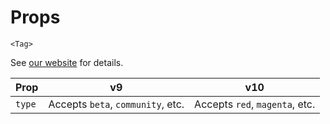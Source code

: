 # Props

`<Tag>`

See [our website](https://www.carbondesignsystem.com/components/tag/code) for details.

| Prop   | v9                                | v10                            |
| ------ | --------------------------------- | ------------------------------ |
| `type` | Accepts `beta`, `community`, etc. | Accepts `red`, `magenta`, etc. |

